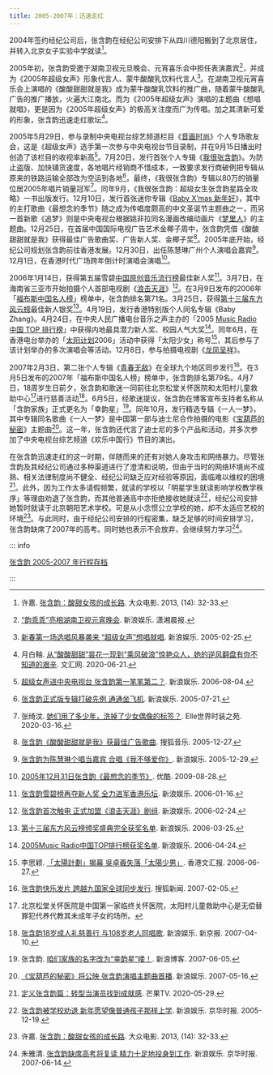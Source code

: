 ```yaml
---
title: 2005-2007年：迅速走红
---
```


2004年签约经纪公司后，张含韵在经纪公司安排下从四川德阳搬到了北京居住，并转入北京女子实验中学就读[^大众电影]。

2005年初，张含韵受邀于湖南卫视元旦晚会、元宵喜乐会中担任表演嘉宾[^潇湘晨报]，并成为《2005年超级女声》形象代言人、蒙牛酸酸乳饮料代言人[^新浪娱乐-代言]。在湖南卫视元宵喜乐会上演唱的《酸酸甜甜就是我》成为蒙牛酸酸乳饮料的推广曲，随着蒙牛酸酸乳广告的推广播放，火遍大江南北。而为《2005年超级女声》演唱的主题曲《想唱就唱》，更是因为《2005年超级女声》的极高关注度而广为传唱。加之其清新可爱的形象，张含韵迅速走红歌坛[^文汇网]。

2005年5月29日，参与录制中央电视台综艺频道栏目《[音画时尚](https://baike.baidu.com/item/音画时尚)》个人专场歌友会，这是《超级女声》选手第一次参与中央电视台节目录制，并在9月15日播出时创造了该栏目的收视率新高[^新浪娱乐-央视]。7月20日，发行首张个人专辑《[我很张含韵](/works/music/album/album2/)》。为防止盗版、加快铺货速度，各地唱片经销商不惜成本，一致要求发行商破例把专辑从原来的铁路运输全部改为空运到各地[^新浪娱乐-专辑]。最终，《我很张含韵》专辑以80万的销量位居2005年唱片销量冠军[^Elle]。同年9月，《我很张含韵：超级女生张含韵星路全攻略》一书出版发行。12月10日，发行首张迷你专辑《[Baby X’mas 新年好](/works/music/album/album3/)》，其中的主打歌曲《最想念的季节》随之成为传唱度颇高的中文圣诞节主题曲之一，而另一首新歌《追梦》则是中央电视台根据姚非拉同名漫画改编动画片《[梦里人](https://movie.douban.com/subject/2279801/)》的主题曲。12月25日，在首届中国国际电视广告艺术金椰子周中，张含韵凭借《酸酸甜甜就是我》获得最佳广告歌曲奖、广告新人奖、金椰子奖[^搜狐音乐-金椰子]。2005年底开始，经纪公司规划张含韵前往香港发展。12月30日，出任陈慧琳广州个人演唱会嘉宾[^新浪娱乐-陈慧琳]。12月1日，在香港时代广场跨年倒计时演唱会演唱[^优酷]。

2006年1月14日，获得第五届雪碧[中国原创音乐流行榜](https://baike.baidu.com/item/中国原创音乐流行榜)最佳新人奖[^新浪娱乐-雪碧榜]。3月7日，在海南省三亚市开始拍摄个人首部电视剧《[浪击天涯](https://movie.douban.com/subject/5969285/)》[^新浪娱乐-浪击天涯]。在3月9日发布的2006年「[福布斯中国名人榜](https://baike.baidu.com/item/福布斯中国名人榜)」榜单中，张含韵排名第71名。3月25日，获得[第十三届东方风云榜](https://baike.baidu.com/item/第13届东方风云榜)最佳新人银奖[^新浪娱乐-东方风云]。4月19日，发行香港特别版个人同名专辑《Baby Zhang》。4月24日，在中央人民广播电台音乐之声主办的「2005 [Music Radio 中国 TOP 排行榜](https://baike.baidu.com/item/MusicRadio中国TOP排行榜)」中获得内地最具潜力新人奖、校园人气大奖[^新浪娱乐-央广]。同年6月，在香港电台举办的「[太阳计划](https://baike.baidu.com/item/太阳计划/610615)2006」活动中获得「太阳少女」称号[^香港文汇报]，其后参与了该计划举办的多次演唱会等活动。12月8日，参与拍摄电视剧《[龙凤呈祥](https://movie.douban.com/subject/4236813/)》。

2007年2月3日，第二张个人专辑《[青春无敌](/works/music/album/album5/)》在全球九个地区同步发行[^搜狐新闻-专辑]。在3月5日发布的2007年「福布斯中国名人榜」榜单中，张含韵排名第79名。4月7日，18周岁生日前夕，张含韵和歌迷一同前往北京松堂关怀医院和太阳村儿童救助中心[^成人礼]进行慈善活动[^新京报]。6月5日，经歌迷提议，张含韵在博客宣布支持者名称从「含韵家族」正式更名为「幸韵星」[^幸韵星]。同年10月，发行精选专辑《一人一梦》，其中专辑同名歌曲《一人一梦》是中国第一部与迪士尼合作拍摄的电影《[宝葫芦的秘密](https://movie.douban.com/subject/1960298/)》主题曲[^新浪娱乐-一人一梦]。这一年，张含韵还代言了迪士尼的多个产品和活动，并多次参加了中央电视台综艺频道《欢乐中国行》节目的演出。

在张含韵迅速走红的这一时期，伴随而来的还有对她人身攻击和网络暴力。尽管张含韵及其经纪公司通过多种渠道进行了澄清和说明，但由于当时的网络环境尚不成熟、相关法律制度尚不健全、经纪公司缺乏应对经验等原因，面临难以维权的困境[^芒果-定义]。此外，因为工作太多请假频繁，就读的学校以「明星学生就读影响学校教学秩序」等理由劝退了张含韵，而其他普通高中亦拒绝接收她就读[^京华时报-求学]，经纪公司安排她暂时就读于北京朝阳艺术学校。可是从小念惯公立学校的她，却不太适应艺校的环境[^大众电影]。与此同时，由于经纪公司安排的行程密集，缺乏足够的时间安排学习，张含韵缺席了2007年的高考。同时她也表示不会放弃，会继续努力学习[^京华时报-高考]。

::: info

[张含韵 2005-2007 年行程存档](/intro/timeline/schedule05-07/)

:::

<!--参考资料-->

[^大众电影]: 许嘉. [张含韵：酸甜女孩的成长路](https://kns.cnki.net/kcms/detail/detail.aspx?FileName=DYDZ201314031&DbName=CJFN2013). 大众电影. 2013, (14): 32-33.
[^潇湘晨报]: [“韵乖乖”亮相湖南卫视元宵晚会](http://ent.sina.com.cn/x/2005-02-23/0556659690.html). 新浪娱乐. 潇湘晨报.
[^新浪娱乐-代言]: [新春第一场选唱风暴袭来 “超级女声”想唱就唱](http://ent.sina.com.cn/s/m/2005-02-25/1202662163.html). 新浪娱乐. 2005-02-25.
[^文汇网]: 月白釉. [从“酸酸甜甜”昙花一现到“乘风破浪”惊艳众人，她的逆风翻盘有你不知道的艰辛](https://www.whb.cn/zhuzhan/yingshi/20200621/356118.html). 文汇网. 2020-06-21.
[^新浪娱乐-央视]: [超级女声进中央电视台 张含韵第一笔笔第二？](http://ent.sina.com.cn/y/2006-08-04/18571187082.html). 新浪娱乐. 2006-08-04.
[^新浪娱乐-专辑]: [张含韵正式版专辑打破先例 通通坐飞机](http://ent.sina.com.cn/y/o/2005-07-21/1251786625.html). 新浪娱乐. 2005-07-21.
[^Elle]: 张绮汶. [她们用了多少年，洗掉了少女偶像的标签？](https://www.ellechina.com/celeb/gossip/a31466955/shaonvouxiang-200313/). Elle世界时装之苑. 2020-03-16.
[^搜狐音乐-金椰子]: [张含韵《酸酸甜甜就是我》获最佳广告歌曲](http://music.yule.sohu.com/20051227/n241161417.shtml). 搜狐音乐. 2005-12-27.
[^新浪娱乐-陈慧琳]: [张含韵为陈慧琳个唱当嘉宾 合唱《我不够爱你》](http://ent.sina.com.cn/y/2005-12-29/1209944716.html). 新浪娱乐. 2005-12-29.
[^优酷]: [2005年12月31日张含韵《最想念的季节》](https://v.youku.com/v_show/id_XMTE1NTI0NjM2.html). 优酷. 2009-08-28.
[^新浪娱乐-雪碧榜]: [张含韵雪碧榜再夺新人奖 全力进军香港乐坛](http://ent.sina.com.cn/y/2006-01-16/1634961407.html). 新浪娱乐. 2006-01-16.
[^新浪娱乐-浪击天涯]: [张含韵首次触电 正式加盟《浪击天涯》剧组](http://ent.sina.com.cn/v/m/2006-02-24/1542996389.html). 新浪娱乐. 2006-02-24.
[^新浪娱乐-东方风云]: [第十三届东方风云榜颁奖盛典完全获奖名单](http://ent.sina.com.cn/y/2006-03-25/19151027018.html). 新浪娱乐. 2006-03-25.
[^新浪娱乐-央广]: [2005Music Radio中国TOP排行榜获奖名单](http://ent.sina.com.cn/y/2006-04-24/23191063463.html). 新浪娱乐. 2006-04-24.
[^香港文汇报]: 李思颖. [「太陽計劃」揭幕 吳卓羲失落「太陽少男」](http://paper.wenweipo.com/2006/06/27/EN0606270003.htm). 香港文汇报. 2006-06-27.
[^搜狐新闻-专辑]: [张含韵快乐发片 跨越九国家全球同步发行](http://news.sohu.com/20070205/n248054011.shtml). 搜狐新闻. 2007-02-05.
[^成人礼]: 北京松堂关怀医院是中国第一家临终关怀医院，太阳村儿童救助中心是无偿替罪犯代养代教其未成年子女的场所。
[^新京报]: [张含韵18岁成人礼慈善行 与108岁老人同唱歌](http://ent.sina.com.cn/y/2007-04-10/01201512610.html). 新浪娱乐. 新京报. 2007-04-10.
[^幸韵星]: 张含韵. [咱们家族的名字改为“幸韵星”喽！](http://blog.sina.com.cn/s/blog_45dfc99d0100098h.html). 新浪博客. 2007-06-05.
[^新浪娱乐-一人一梦]: [《宝葫芦的秘密》将公映 张含韵演唱主题曲首播](http://ent.sina.com.cn/m/f/2007-05-16/17581556380.html). 新浪娱乐. 2007-05-16.
[^芒果-定义]: [定义张含韵篇：转型当演员找到成就感](https://www.mgtv.com/b/338455/8219776.html). 芒果TV. 2020-05-29.
[^京华时报-求学]: [张含韵被学校劝退 新年愿望像普通孩子那样上学](http://ent.sina.com.cn/s/m/2005-12-19/0923933184.html). 新浪娱乐. 京华时报. 2005-12-19.
[^京华时报-高考]: 朱雅清. [张含韵缺席高考将复读 精力十足地投身到工作](http://ent.sina.com.cn/s/m/2007-06-14/01531596425.shtml). 新浪娱乐. 京华时报. 2007-06-14.